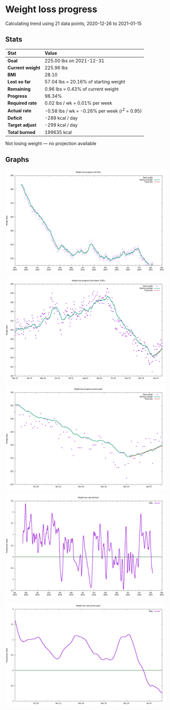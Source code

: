 # Weight loss progress

Calculating trend using 21 data points, 2020-12-26 to 2021-01-15

## Stats

Stat|Value
:-|:-
**Goal**|225.00 lbs on 2021-12-31
**Current weight**|225.96 lbs
**BMI**|28.10
**Lost so far**|57.04 lbs = 20.16% of starting weight
**Remaining**|0.96 lbs =  0.43% of current  weight
**Progress**|98.34%
**Required rate**|0.02 lbs / wk = 0.01% per week
**Actual rate**|-0.58 lbs / wk = -0.26% per week  (r<sup>2</sup> = 0.95)
**Deficit**|-289 kcal / day
**Target adjust**|-299 kcal / day
**Total burned**|199635 kcal

Not losing weight &mdash; no projection available

## Graphs

![](weight-graph-alltime.png)

![](weight-graph-covid.png)

![](weight-graph-recent.png)

![](rate-graph-alltime.png)

![](rate-graph-recent.png)
